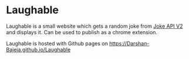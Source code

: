 # Laughable

Laughable is a small website which gets a random joke from [Joke API V2](https://sv443.net/jokeapi/v2/) and displays it. Can be used to publish as a chrome extension.

Laughable is hosted with Github pages on <a href="https://Darshan-Bajeja.github.io/Laughable" target="_blank"> https://Darshan-Bajeja.github.io/Laughable </a>
